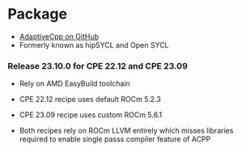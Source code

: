 # Package

-   [AdaptiveCpp on GitHub](https://github.com/AdaptiveCpp/AdaptiveCpp)
-   Formerly known as hipSYCL and Open SYCL
    
### Release 23.10.0 for CPE 22.12 and CPE 23.09

-   Rely on AMD EasyBuild toolchain

-   CPE 22.12 recipe uses default ROCm 5.2.3

-   CPE 23.09 recipe uses custom ROCm 5.6.1

-   Both recipes rely on ROCm LLVM entirely which misses libraries required to enable single passs compiler feature of ACPP
